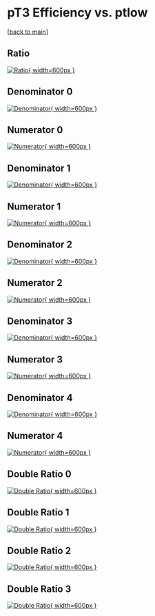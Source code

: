 # pT3 Efficiency vs. ptlow

[[back to main](./)]



## Ratio

[![Ratio](../mtv/var/pT3_base_13_1_eff_ptlow.png){ width=600px }](../mtv/var/pT3_base_13_1_eff_ptlow.pdf)

## Denominator 0

[![Denominator](../mtv/den/pT3_base_13_1_eff_ptlow_den0.png){ width=600px }](../mtv/den/pT3_base_13_1_eff_ptlow_den0.pdf)

## Numerator 0

[![Numerator](../mtv/num/pT3_base_13_1_eff_ptlow_num0.png){ width=600px }](../mtv/num/pT3_base_13_1_eff_ptlow_num0.pdf)

## Denominator 1

[![Denominator](../mtv/den/pT3_base_13_1_eff_ptlow_den1.png){ width=600px }](../mtv/den/pT3_base_13_1_eff_ptlow_den1.pdf)

## Numerator 1

[![Numerator](../mtv/num/pT3_base_13_1_eff_ptlow_num1.png){ width=600px }](../mtv/num/pT3_base_13_1_eff_ptlow_num1.pdf)

## Denominator 2

[![Denominator](../mtv/den/pT3_base_13_1_eff_ptlow_den2.png){ width=600px }](../mtv/den/pT3_base_13_1_eff_ptlow_den2.pdf)

## Numerator 2

[![Numerator](../mtv/num/pT3_base_13_1_eff_ptlow_num2.png){ width=600px }](../mtv/num/pT3_base_13_1_eff_ptlow_num2.pdf)

## Denominator 3

[![Denominator](../mtv/den/pT3_base_13_1_eff_ptlow_den3.png){ width=600px }](../mtv/den/pT3_base_13_1_eff_ptlow_den3.pdf)

## Numerator 3

[![Numerator](../mtv/num/pT3_base_13_1_eff_ptlow_num3.png){ width=600px }](../mtv/num/pT3_base_13_1_eff_ptlow_num3.pdf)

## Denominator 4

[![Denominator](../mtv/den/pT3_base_13_1_eff_ptlow_den4.png){ width=600px }](../mtv/den/pT3_base_13_1_eff_ptlow_den4.pdf)

## Numerator 4

[![Numerator](../mtv/num/pT3_base_13_1_eff_ptlow_num4.png){ width=600px }](../mtv/num/pT3_base_13_1_eff_ptlow_num4.pdf)

## Double Ratio 0

[![Double Ratio](../mtv/ratio/pT3_base_13_1_eff_ptlow_ratio0.png){ width=600px }](../mtv/ratio/pT3_base_13_1_eff_ptlow_ratio0.pdf)

## Double Ratio 1

[![Double Ratio](../mtv/ratio/pT3_base_13_1_eff_ptlow_ratio1.png){ width=600px }](../mtv/ratio/pT3_base_13_1_eff_ptlow_ratio1.pdf)

## Double Ratio 2

[![Double Ratio](../mtv/ratio/pT3_base_13_1_eff_ptlow_ratio2.png){ width=600px }](../mtv/ratio/pT3_base_13_1_eff_ptlow_ratio2.pdf)

## Double Ratio 3

[![Double Ratio](../mtv/ratio/pT3_base_13_1_eff_ptlow_ratio3.png){ width=600px }](../mtv/ratio/pT3_base_13_1_eff_ptlow_ratio3.pdf)

